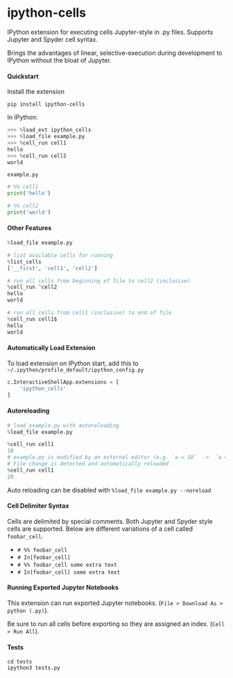 # ipython-cells

IPython extension for executing cells Jupyter-style in .py files.  Supports Jupyter and Spyder cell syntax.

Brings the advantages of linear, selective-execution during development to IPython without the bloat of Jupyter.

#### Quickstart

Install the extension

    pip install ipython-cells

In IPython:

``` python
>>> %load_ext ipython_cells
>>> %load_file example.py
>>> %cell_run cell1
hello
>>> %cell_run cell2
world
```

`example.py`

``` python
# %% cell1
print('hello')

# %% cell2
print('world')
```

#### Other Features

``` python
%load_file example.py

# list available cells for running
%list_cells
['__first', 'cell1', 'cell2']

# run all cells from beginning of file to cell2 (inclusive)
%cell_run ^cell2
hello
world

# run all cells from cell1 (inclusive) to end of file
%cell_run cell1$
hello
world
```

#### Automatically Load Extension

To load extension on IPython start, add this to `~/.ipython/profile_default/ipython_config.py`

``` python
c.InteractiveShellApp.extensions = [
    'ipython_cells'
]
```

#### Autoreloading
``` python
# load example.py with autoreloading
%load_file example.py

%cell_run cell1
10
# example.py is modified by an external editor (e.g. `a = 10`  ->  `a = 20`)
# File change is detected and automatically reloaded
%cell_run cell1
20

```

Auto reloading can be disabled with `%load_file example.py --noreload`

#### Cell Delimiter Syntax

Cells are delimited by special comments.  Both Jupyter and Spyder style cells are supported.  Below are different variations of a cell called `foobar_cell`.

- `# %% foobar_cell`
- `# In[foobar_cell]`
- `# %% foobar_cell some extra text`
- `# In[foobar_cell] some extra text`

#### Running Exported Jupyter Notebooks

This extension can run exported Jupyter notebooks. (`File > Download As > python (.py)`).

Be sure to run all cells before exporting so they are assigned an index. (`Cell > Run All`).

#### Tests

    cd tests
    ipython3 tests.py
